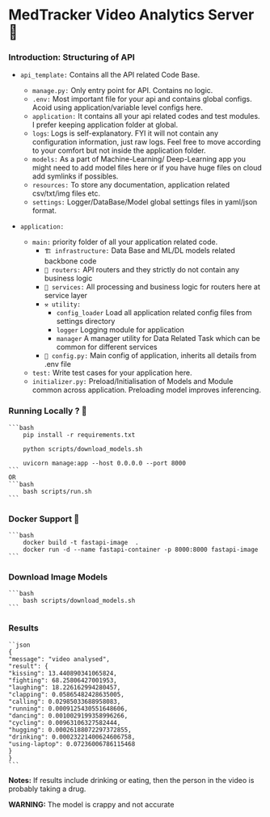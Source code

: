 # MedTracker Video Analytics Server 🚀

### **Introduction: Structuring of API**

- `api_template:` Contains all the API related Code Base.

  - `manage.py:` Only entry point for API. Contains no logic.
  - `.env:` Most important file for your api and contains global configs. Acoid using application/variable level configs here.
  - `application:` It contains all your api related codes and test modules. I prefer keeping application folder at global.
  - `logs`: Logs is self-explanatory. FYI it will not contain any configuration information, just raw logs. Feel free to move according to your comfort but not inside the application folder.
  - `models:` As a part of Machine-Learning/ Deep-Learning app you might need to add model files here or if you have huge files on cloud add symlinks if possibles.
  - `resources:` To store any documentation, application related csv/txt/img files etc.
  - `settings:` Logger/DataBase/Model global settings files in yaml/json format.

- `application:`
  - `main:` priority folder of all your application related code.
    - `🏗 infrastructure:` Data Base and ML/DL models related backbone code
    - `📮 routers:` API routers and they strictly do not contain any business logic
    - `📡 services:` All processing and business logic for routers here at service layer
    - `⚒ utility:`
      - `config_loader` Load all application related config files from settings directory
      - `logger` Logging module for application
      - `manager` A manager utility for Data Related Task which can be common for different services
    - `🐍 config.py:` Main config of application, inherits all details from .env file
  - `test:` Write test cases for your application here.
  - `initializer.py:` Preload/Initialisation of Models and Module common across application. Preloading model improves inferencing.

### Running Locally ? 📍

    ```bash
        pip install -r requirements.txt

        python scripts/download_models.sh

        uvicorn manage:app --host 0.0.0.0 --port 8000
    ```
    OR
    ```bash
        bash scripts/run.sh
    ```

### Docker Support 🐳

    ```bash
        docker build -t fastapi-image  .
        docker run -d --name fastapi-container -p 8000:8000 fastapi-image
    ```

### Download Image Models

    ```bash
        bash scripts/download_models.sh
    ```

### Results

    ``json
    {
    "message": "video analysed",
    "result": {
    "kissing": 13.440890341065824,
    "fighting": 68.25806427001953,
    "laughing": 18.226162994280457,
    "clapping": 0.05865482428635005,
    "calling": 0.02985033688958083,
    "running": 0.0009125430551648606,
    "dancing": 0.0010029199358996266,
    "cycling": 0.00963106327582444,
    "hugging": 0.00026188072297372855,
    "drinking": 0.00023221400624606758,
    "using-laptop": 0.07236006786115468
    }
    }
    ```

**Notes:** If results include drinking or eating, then the person in the video is probably taking a drug.

**WARNING:** The model is crappy and not accurate
